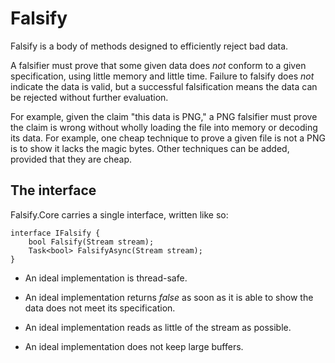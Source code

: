 # Falsify
Falsify is a body of methods designed to efficiently reject bad data.

A falsifier must prove that some given data does _not_ conform to a given specification, using little memory and little time. Failure to falsify does _not_ indicate the data is valid, but a successful falsification means the data can be rejected without further evaluation.

For example, given the claim "this data is PNG," a PNG falsifier must prove the claim is wrong without wholly loading the file into memory or decoding its data. For example, one cheap technique to prove a given file is not a PNG is to show it lacks the magic bytes. Other techniques can be added, provided that they are cheap.

## The interface

Falsify.Core carries a single interface, written like so:

	interface IFalsify {
		bool Falsify(Stream stream);
		Task<bool> FalsifyAsync(Stream stream);
	}

* An ideal implementation is thread-safe.

* An ideal implementation returns _false_ as soon as it is able to show the data does not meet its specification.

* An ideal implementation reads as little of the stream as possible.

* An ideal implementation does not keep large buffers.
